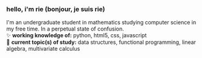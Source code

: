 ### hello, i'm rie (bonjour, je suis rie)

<!--
**dumpling-head/dumpling-head** is a ✨ _special_ ✨ repository because its `README.md` (this file) appears on your GitHub profile.
-->
<p>I'm an undergraduate student in mathematics studying computer science in my free time. In a perpetual state of confusion.</br>
✨ <b>working knowledge of:</b> python, html5, css, javascript</br>
🌱 <b>current topic(s) of study:</b> data structures, functional programming, linear algebra, multivariate calculus</p>
